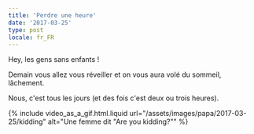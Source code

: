 ```yaml
---
title: 'Perdre une heure'
date: '2017-03-25'
type: post
locale: fr_FR
---
```


Hey, les gens sans enfants !

Demain vous allez vous réveiller et on vous aura volé du sommeil, lâchement.

Nous, c'est tous les jours (et des fois c'est deux ou trois heures).

{% include video_as_a_gif.html.liquid
url="/assets/images/papa/2017-03-25/kidding"
alt="Une femme dit &quot;Are you kidding?&quot;"
%}
